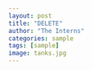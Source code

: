 ```yaml
---
layout: post
title: "DELETE"
author: "The Interns"
categories: sample
tags: [sample]
image: tanks.jpg
---
```

